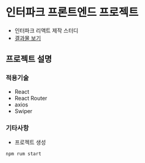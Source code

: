 # 인터파크 프론트엔드 프로젝트

- 인터파크 리액트 제작 스터디
- [결과물 보기](https://)

## 프로젝트 설명

### 적용기술

- React
- React Router
- axios
- Swiper

### 기타사항

- 프로젝트 생성

```js
npm rum start
```
